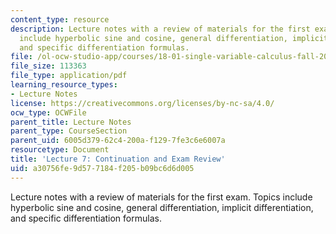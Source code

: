 ```yaml
---
content_type: resource
description: Lecture notes with a review of materials for the first exam.  Topics
  include hyperbolic sine and cosine, general differentiation, implicit differentiation,
  and specific differentiation formulas.
file: /ol-ocw-studio-app/courses/18-01-single-variable-calculus-fall-2006/a30756fe9d577184f205b09bc6d6d005_lec7.pdf
file_size: 113363
file_type: application/pdf
learning_resource_types:
- Lecture Notes
license: https://creativecommons.org/licenses/by-nc-sa/4.0/
ocw_type: OCWFile
parent_title: Lecture Notes
parent_type: CourseSection
parent_uid: 6005d379-62c4-200a-f129-7fe3c6e6007a
resourcetype: Document
title: 'Lecture 7: Continuation and Exam Review'
uid: a30756fe-9d57-7184-f205-b09bc6d6d005
---
```

Lecture notes with a review of materials for the first exam.  Topics include hyperbolic sine and cosine, general differentiation, implicit differentiation, and specific differentiation formulas.